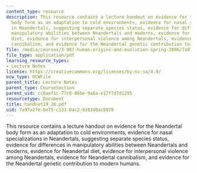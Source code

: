 ```yaml
---
content_type: resource
description: This resource contains a lecture handout on evidence for the Neandertal
  body form as an adaptation to cold environments, evidence for nasal specializations
  in Neandertals, suggesting separate species status, evidence for differences in
  manipulatory abilities between Neandertals and moderns, evidence for Neandertal
  diet, evidence for interpersonal violence among Neandertals, evidence for Neandertal
  cannibalism, and evidence for the Neandertal genetic contribution to modern humans.
file: /media/courses/3-987-human-origins-and-evolution-spring-2006/7a97a27ebe75c1310ac2b383d0acb970_handout19_20.pdf
file_type: application/pdf
learning_resource_types:
- Lecture Notes
license: https://creativecommons.org/licenses/by-nc-sa/4.0/
ocw_type: OCWFile
parent_title: Lecture Notes
parent_type: CourseSection
parent_uid: cc8aef1c-77c8-86be-9a6a-e17f7d7d1295
resourcetype: Document
title: handout19_20.pdf
uid: 7a97a27e-be75-c131-0ac2-b383d0acb970
---
```

This resource contains a lecture handout on evidence for the Neandertal body form as an adaptation to cold environments, evidence for nasal specializations in Neandertals, suggesting separate species status, evidence for differences in manipulatory abilities between Neandertals and moderns, evidence for Neandertal diet, evidence for interpersonal violence among Neandertals, evidence for Neandertal cannibalism, and evidence for the Neandertal genetic contribution to modern humans.